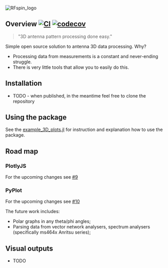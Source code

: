 ![RFspin_logo](https://github.com/RFspin/APattern.jl/assets/128054331/1a4c7715-ad1f-4b28-8d8d-0cea6c955dac)

## Overview [![CI](https://github.com/RFspin/APattern.jl/actions/workflows/CI.yml/badge.svg)](https://github.com/RFspin/APattern.jl/actions/workflows/CI.yml) [![codecov](https://codecov.io/gh/RFspin/APattern.jl/graph/badge.svg?token=MapVB9qg1G)](https://codecov.io/gh/RFspin/APattern.jl)

> "3D antenna pattern processing done easy."

Simple open source solution to antenna 3D data processing. Why?
- Processing data from measurements is a constant and never-ending struggle.
- There is very little tools that allow you to easily do this.

## Installation
 - TODO - when published, in the meantime feel free to clone the repository

## Using the package
See the [example_3D_plots.jl](example_3D_plots.jl) for instruction and explanation how to use the package.

## Road map
### PlotlyJS
For the upcoming changes see [#9](https://github.com/RFspin/APattern.jl/issues/9) 
### PyPlot
For the upcoming changes see [#10](https://github.com/RFspin/APattern.jl/issues/10)

The future work includes:
- Polar graphs in any theta/phi angles;
- Parsing data from vector network analysers, spectrum analysers (specifically ms464x Anritsu series);

## Visual outputs
- TODO
